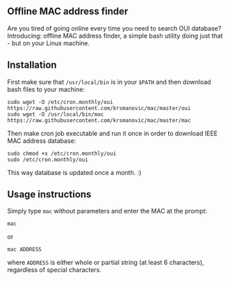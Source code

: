 ## Offline MAC address finder

Are you tired of going online every time you need to search OUI database? Introducing: offline MAC address finder, a simple bash utility doing just that - but on your Linux machine.

## Installation

First make sure that `/usr/local/bin` is in your `$PATH` and then download bash files to your machine:

```
sudo wget -O /etc/cron.monthly/oui https://raw.githubusercontent.com/krsmanovic/mac/master/oui
sudo wget -O /usr/local/bin/mac https://raw.githubusercontent.com/krsmanovic/mac/master/mac
```
Then make cron job executable and run it once in order to download IEEE MAC address database:

```
sudo chmod +x /etc/cron.monthly/oui
sudo /etc/cron.monthly/oui
```
This way database is updated once a month. :)

## Usage instructions

Simply type `mac` without parameters and enter the MAC at the prompt:

```
mac
```
or
```
mac ADDRESS
```
where `ADDRESS` is either whole or partial string (at least 6 characters), regardless of special characters.
